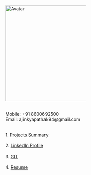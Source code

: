 <div class="row" style="height:500px">
  <div class="column" style="width:50%">
    <img src="https://drive.google.com/open?id=1hs1ajqBTw5P1p8F2OvqeKBRN8ob30mjU" alt="Avatar" style="width:300px"><br>
    <br><p>
    Mobile: +91 8600692500<br>
    Email:  ajinkyapathak94@gmail.com</p>
  </div>
  <div class="column" style="width:50%">
     <br>
    1. <a href="https://docs.google.com/spreadsheets/d/1E4wVkF6HEbdpdCLIyLM-WlhoCopyZ5rzxHDP6JVyJTY/edit?usp=sharing">Projects Summary</a><br><br>
    2. <a href="https://www.linkedin.com/in/ajinkyapathak">LinkedIn Profile</a> <br><br>
    3. <a href="https://github.com/ajinkyapathak?tab=repositories">GIT</a><br><br>
    4. <a href="https://drive.google.com/open?id=1IMpl9nSbts2TKXDtkHF43UsFW6cHB3Nk">Resume</a>
  </div>
</div>
